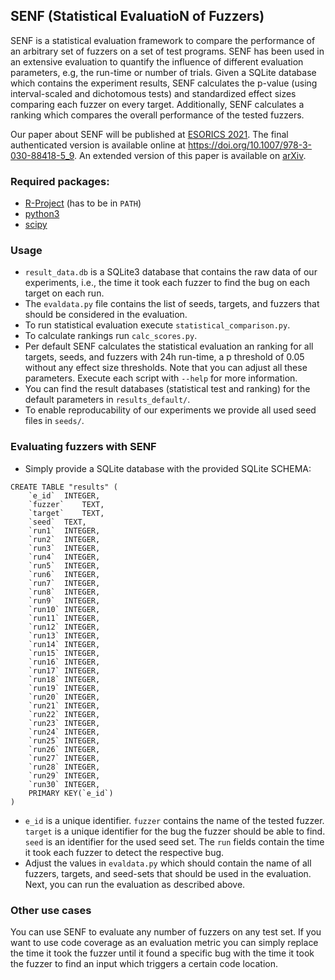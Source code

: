## SENF (Statistical EvaluatioN of Fuzzers)

SENF is a statistical evaluation framework to compare the performance of an arbitrary set of fuzzers on a set of test programs. SENF has been used in an extensive evaluation to quantify the influence of different evaluation parameters, e.g, the run-time or number of trials. Given a SQLite database which contains the experiment results, SENF calculates the p-value (using interval-scaled and dichotomous tests) and standardized effect sizes comparing each fuzzer on every target. Additionally, SENF calculates a ranking which compares the overall performance of the tested fuzzers.

Our paper about SENF will be published at [ESORICS 2021](https://esorics2021.athene-center.de/). The final authenticated version is available online at https://doi.org/10.1007/978-3-030-88418-5_9. An extended version of this paper is available on [arXiv](https://arxiv.org/abs/2108.07076).

### Required packages:
* [R-Project](https://www.r-project.org/) (has to be in `PATH`)
* [python3](https://www.python.org/)
* [scipy](https://www.scipy.org/)

### Usage

* `result_data.db` is a SQLite3 database that contains the raw data of our experiments, i.e., the time it took each fuzzer to find the bug on each target on each run.
* The `evaldata.py` file contains the list of seeds, targets, and fuzzers that should be considered in the evaluation.
* To run statistical evaluation execute `statistical_comparison.py`.
* To calculate rankings run `calc_scores.py`.
* Per default SENF calculates the statistical evaluation an ranking for all targets, seeds, and fuzzers with 24h run-time, a p threshold of 0.05 without any effect size thresholds. Note that you can adjust all these parameters. Execute each script with `--help` for more information.
* You can find the result databases (statistical test and ranking) for the default parameters in `results_default/`.
* To enable reproducability of our experiments we provide all used seed files in `seeds/`.


### Evaluating fuzzers with SENF

* Simply provide a SQLite database with the provided SQLite SCHEMA:
```
CREATE TABLE "results" (
	`e_id`	INTEGER,
	`fuzzer`	TEXT,
	`target`	TEXT,
	`seed`	TEXT,
	`run1`	INTEGER,
	`run2`	INTEGER,
	`run3`	INTEGER,
	`run4`	INTEGER,
	`run5`	INTEGER,
	`run6`	INTEGER,
	`run7`	INTEGER,
	`run8`	INTEGER,
	`run9`	INTEGER,
	`run10`	INTEGER,
	`run11`	INTEGER,
	`run12`	INTEGER,
	`run13`	INTEGER,
	`run14`	INTEGER,
	`run15`	INTEGER,
	`run16`	INTEGER,
	`run17`	INTEGER,
	`run18`	INTEGER,
	`run19`	INTEGER,
	`run20`	INTEGER,
	`run21`	INTEGER,
	`run22`	INTEGER,
	`run23`	INTEGER,
	`run24`	INTEGER,
	`run25`	INTEGER,
	`run26`	INTEGER,
	`run27`	INTEGER,
	`run28`	INTEGER,
	`run29`	INTEGER,
	`run30`	INTEGER,
	PRIMARY KEY(`e_id`)
)
```
* `e_id` is a unique identifier. `fuzzer` contains the name of the tested fuzzer. `target` is a unique identifier for the bug the fuzzer should be able to find. `seed` is an identifier for the used seed set. The `run` fields contain the time it took each fuzzer to detect the respective bug.
* Adjust the values in `evaldata.py` which should contain the name of all fuzzers, targets, and seed-sets that should be used in the evaluation. Next, you can run the evaluation as described above.


### Other use cases

You can use SENF to evaluate any number of fuzzers on any test set. If you want to use code coverage as an evaluation metric you can simply replace the time it took the fuzzer until it found a specific bug with the time it took the fuzzer to find an input which triggers a certain code location.
